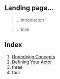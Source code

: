 

## Landing page...
> ...Introducton




> ...blah

## Index
1. [Underlying Concepts](../docs/1_concepts/concepts)
2. [Defining Your Actor](../../2_actors/your_actor.md)
3. three
4. four








